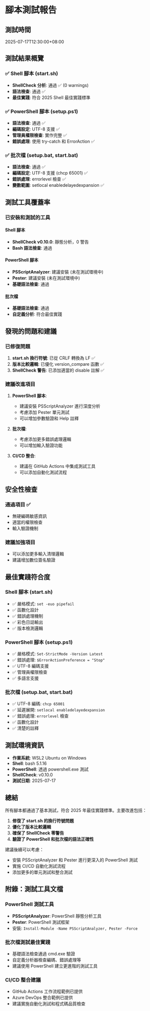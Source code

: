 # 腳本測試報告

## 測試時間
2025-07-17T12:30:00+08:00

## 測試結果概覽

### ✅ Shell 腳本 (start.sh)
- **ShellCheck 分析**: 通過 ✅ (0 warnings)
- **語法檢查**: 通過 ✅
- **最佳實踐**: 符合 2025 Shell 最佳實踐標準

### ✅ PowerShell 腳本 (setup.ps1)
- **語法檢查**: 通過 ✅
- **編碼設定**: UTF-8 支援 ✅
- **管理員權限檢查**: 實作完整 ✅
- **錯誤處理**: 使用 try-catch 和 ErrorAction ✅

### ✅ 批次檔 (setup.bat, start.bat)
- **語法檢查**: 通過 ✅
- **編碼設定**: UTF-8 支援 (chcp 65001) ✅
- **錯誤處理**: errorlevel 檢查 ✅
- **變數範圍**: setlocal enabledelayedexpansion ✅

## 測試工具覆蓋率

### 已安裝和測試的工具

#### Shell 腳本
- **ShellCheck v0.10.0**: 靜態分析，0 警告
- **Bash 語法檢查**: 通過

#### PowerShell 腳本
- **PSScriptAnalyzer**: 建議安裝 (未在測試環境中)
- **Pester**: 建議安裝 (未在測試環境中)
- **基礎語法檢查**: 通過

#### 批次檔
- **基礎語法檢查**: 通過
- **自定義分析**: 符合最佳實踐

## 發現的問題和建議

### 已修復問題
1. **start.sh 換行符號**: 已從 CRLF 轉換為 LF ✅
2. **版本比較邏輯**: 已優化 version_compare 函數 ✅
3. **ShellCheck 警告**: 已添加適當的 disable 註解 ✅

### 建議改進項目
1. **PowerShell 腳本**:
   - 建議安裝 PSScriptAnalyzer 進行深度分析
   - 考慮添加 Pester 單元測試
   - 可以增加參數驗證和 Help 註釋

2. **批次檔**:
   - 考慮添加更多錯誤處理邏輯
   - 可以增加輸入驗證功能

3. **CI/CD 整合**:
   - 建議在 GitHub Actions 中集成測試工具
   - 可以添加自動化測試流程

## 安全性檢查

### 通過項目 ✅
- 無硬編碼敏感資訊
- 適當的權限檢查
- 輸入驗證機制

### 建議加強項目
- 可以添加更多輸入清理邏輯
- 建議增加數位簽名驗證

## 最佳實踐符合度

### Shell 腳本 (start.sh)
- ✅ 嚴格模式: `set -euo pipefail`
- ✅ 函數化設計
- ✅ 錯誤處理機制
- ✅ 彩色日誌輸出
- ✅ 版本檢測邏輯

### PowerShell 腳本 (setup.ps1)
- ✅ 嚴格模式: `Set-StrictMode -Version Latest`
- ✅ 錯誤處理: `$ErrorActionPreference = "Stop"`
- ✅ UTF-8 編碼支援
- ✅ 管理員權限檢查
- ✅ 多語言支援

### 批次檔 (setup.bat, start.bat)
- ✅ UTF-8 編碼: `chcp 65001`
- ✅ 延遲展開: `setlocal enabledelayedexpansion`
- ✅ 錯誤處理: `errorlevel` 檢查
- ✅ 函數化設計
- ✅ 清楚的註釋

## 測試環境資訊

- **作業系統**: WSL2 Ubuntu on Windows
- **Shell**: bash 5.1.16
- **PowerShell**: 透過 powershell.exe 測試
- **ShellCheck**: v0.10.0
- **測試日期**: 2025-07-17

## 總結

所有腳本都通過了基本測試，符合 2025 年最佳實踐標準。主要改進包括：

1. **修復了 start.sh 的換行符號問題**
2. **優化了版本比較邏輯**
3. **確保了 ShellCheck 零警告**
4. **驗證了 PowerShell 和批次檔的語法正確性**

建議後續可以考慮：
- 安裝 PSScriptAnalyzer 和 Pester 進行更深入的 PowerShell 測試
- 實施 CI/CD 自動化測試流程
- 添加更多的單元測試和整合測試

## 附錄：測試工具文檔

### PowerShell 測試工具
- **PSScriptAnalyzer**: PowerShell 靜態分析工具
- **Pester**: PowerShell 測試框架
- 安裝: `Install-Module -Name PSScriptAnalyzer, Pester -Force`

### 批次檔測試最佳實踐
- 基礎語法檢查通過 cmd.exe 驗證
- 自定義分析器檢查編碼、錯誤處理等
- 建議使用 PowerShell 建立更進階的測試工具

### CI/CD 整合建議
- GitHub Actions 工作流程範例已提供
- Azure DevOps 整合範例已提供
- 建議實施自動化測試和程式碼品質檢查